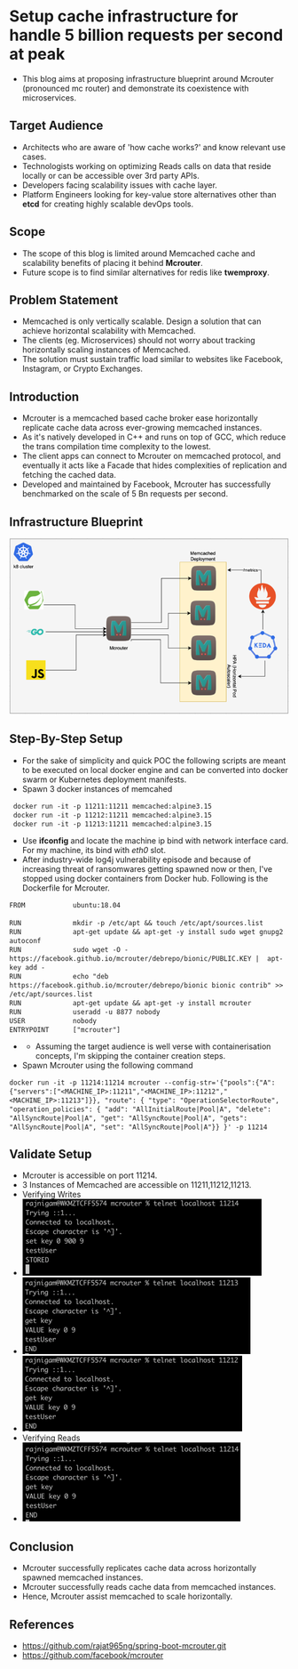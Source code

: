 # Setup cache infrastructure for handle 5 billion requests per second at peak 
- This blog aims at proposing infrastructure blueprint around Mcrouter (pronounced mc router) and demonstrate its coexistence with microservices.

## Target Audience 
- Architects who are aware of 'how cache works?' and know relevant use cases.
- Technologists working on optimizing Reads calls on data that reside locally or can be accessible over 3rd party APIs.
- Developers facing scalability issues with cache layer.
- Platform Engineers looking for key-value store alternatives other than **etcd** for creating highly scalable devOps tools.
## Scope
- The scope of this blog is limited around Memcached cache and scalability benefits of placing it behind **Mcrouter**.
- Future scope is to find similar alternatives for redis like **twemproxy**.
## Problem Statement
- Memcached is only vertically scalable. Design a solution that can achieve horizontal scalability with Memcached.
- The clients (eg. Microservices) should not worry about tracking horizontally scaling instances of Memcached.
- The solution must sustain traffic load similar to websites like Facebook, Instagram, or Crypto Exchanges.
## Introduction
- Mcrouter is a memcached based cache broker ease horizontally replicate cache data across ever-growing memcached instances. 
- As it's natively developed in C++ and runs on top of GCC, which reduce the trans compilation time complexity to the lowest. 
- The client apps can connect to Mcrouter on memcached protocol, and eventually it acts like a Facade that hides complexities of replication and fetching the cached data.
- Developed and maintained by Facebook, Mcrouter has successfully benchmarked on the scale of 5 Bn requests per second. 
## Infrastructure Blueprint
![img.png](.images/img.png)
## Step-By-Step Setup 
- For the sake of simplicity and quick POC the following scripts are meant to be executed on local docker engine and can be converted into docker swarm or Kubernetes deployment manifests.
- Spawn 3 docker instances of memcahed
```
 docker run -it -p 11211:11211 memcached:alpine3.15
 docker run -it -p 11212:11211 memcached:alpine3.15
 docker run -it -p 11213:11211 memcached:alpine3.15
```
- Use **ifconfig** and locate the machine ip bind with network interface card. For my machine, its  bind with *eth0* slot.
- After industry-wide log4j vulnerability episode and because of increasing threat of ransomwares getting spawned now or then, I've stopped using docker containers from Docker hub. Following is the Dockerfile for Mcrouter.
```
FROM            ubuntu:18.04

RUN             mkdir -p /etc/apt && touch /etc/apt/sources.list
RUN             apt-get update && apt-get -y install sudo wget gnupg2 autoconf
RUN             sudo wget -O - https://facebook.github.io/mcrouter/debrepo/bionic/PUBLIC.KEY |  apt-key add -
RUN             echo "deb https://facebook.github.io/mcrouter/debrepo/bionic bionic contrib" >> /etc/apt/sources.list
RUN             apt-get update && apt-get -y install mcrouter
RUN             useradd -u 8877 nobody
USER            nobody
ENTRYPOINT      ["mcrouter"]
```
- * Assuming the target audience is well verse with containerisation concepts, I'm skipping the container creation steps.
- Spawn Mcrouter using the following command
```
docker run -it -p 11214:11214 mcrouter --config-str='{"pools":{"A":{"servers":["<MACHINE_IP>:11211","<MACHINE_IP>:11212","<MACHINE_IP>:11213"]}}, "route": { "type": "OperationSelectorRoute", "operation_policies": { "add": "AllInitialRoute|Pool|A", "delete": "AllSyncRoute|Pool|A", "get": "AllSyncRoute|Pool|A", "gets": "AllSyncRoute|Pool|A", "set": "AllSyncRoute|Pool|A"}} }' -p 11214
```
## Validate Setup
- Mcrouter is accessible on port 11214.
- 3 Instances of Memcached are accessible on 11211,11212,11213.
- Verifying Writes
- ![img.png](.images/img4.png)
- ![img_1.png](.images/img_1.png)
- ![img_2.png](.images/img_2.png)
- Verifying Reads
- ![img_3.png](.images/img_3.png)
## Conclusion
- Mcrouter successfully replicates cache data across horizontally spawned memcached instances.
- Mcrouter successfully reads cache data from memcached instances.
- Hence, Mcrouter assist memcached to scale horizontally.
## References
- https://github.com/rajat965ng/spring-boot-mcrouter.git
- https://github.com/facebook/mcrouter